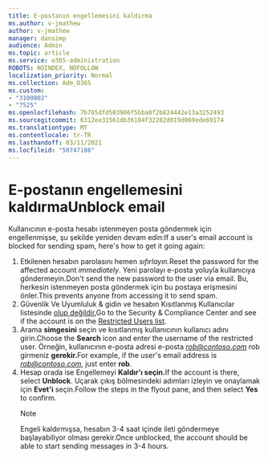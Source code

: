 ```yaml
---
title: E-postanın engellemesini kaldırma
ms.author: v-jmathew
author: v-jmathew
manager: dansimp
audience: Admin
ms.topic: article
ms.service: o365-administration
ROBOTS: NOINDEX, NOFOLLOW
localization_priority: Normal
ms.collection: Adm_O365
ms.custom:
- "3100002"
- "7525"
ms.openlocfilehash: 7b765dfd503906f5bba0f2b824442e13a3252493
ms.sourcegitcommit: 6312ee31561db36104f32282d019d069ede69174
ms.translationtype: MT
ms.contentlocale: tr-TR
ms.lasthandoff: 03/11/2021
ms.locfileid: "50747186"
---
```

# <a name="unblock-email"></a><span data-ttu-id="45b4c-102">E-postanın engellemesini kaldırma</span><span class="sxs-lookup"><span data-stu-id="45b4c-102">Unblock email</span></span>

<span data-ttu-id="45b4c-103">Kullanıcının e-posta hesabı istenmeyen posta göndermek için engellenmişse, şu şekilde yeniden devam edin:</span><span class="sxs-lookup"><span data-stu-id="45b4c-103">If a user's email account is blocked for sending spam, here's how to get it going again:</span></span>

1. <span data-ttu-id="45b4c-104">Etkilenen hesabın parolasını hemen *sıfırlayın.*</span><span class="sxs-lookup"><span data-stu-id="45b4c-104">Reset the password for the affected account *immediately*.</span></span> <span data-ttu-id="45b4c-105">Yeni parolayı e-posta yoluyla kullanıcıya göndermeyin.</span><span class="sxs-lookup"><span data-stu-id="45b4c-105">Don't send the new password to the user via email.</span></span> <span data-ttu-id="45b4c-106">Bu, herkesin istenmeyen posta göndermek için bu postaya erişmesini önler.</span><span class="sxs-lookup"><span data-stu-id="45b4c-106">This prevents anyone from accessing it to send spam.</span></span>
2. <span data-ttu-id="45b4c-107">Güvenlik Ve Uyumluluk & gidin ve hesabın Kısıtlanmış Kullanıcılar listesinde [olup değildir.](https://protection.office.com/#/restrictedusers)</span><span class="sxs-lookup"><span data-stu-id="45b4c-107">Go to the Security & Compliance Center and see if the account is on the [Restricted Users list](https://protection.office.com/#/restrictedusers).</span></span>
3. <span data-ttu-id="45b4c-108">Arama **simgesini** seçin ve kısıtlanmış kullanıcının kullanıcı adını girin.</span><span class="sxs-lookup"><span data-stu-id="45b4c-108">Choose the **Search** icon and enter the username of the restricted user.</span></span> <span data-ttu-id="45b4c-109">Örneğin, kullanıcının e-posta adresi e-posta *rob@contoso.com* rob girmeniz **gerekir.**</span><span class="sxs-lookup"><span data-stu-id="45b4c-109">For example, if the user's email address is *rob@contoso.com*, just enter **rob**.</span></span>
4. <span data-ttu-id="45b4c-110">Hesap orada ise Engellemeyi **Kaldır'ı seçin.**</span><span class="sxs-lookup"><span data-stu-id="45b4c-110">If the account is there, select **Unblock**.</span></span> <span data-ttu-id="45b4c-111">Uçarak çıkış bölmesindeki adımları izleyin ve onaylamak için **Evet'i** seçin.</span><span class="sxs-lookup"><span data-stu-id="45b4c-111">Follow the steps in the flyout pane, and then select **Yes** to confirm.</span></span>  
    > [!NOTE]
    > <span data-ttu-id="45b4c-112">Engeli kaldırmışsa, hesabın 3-4 saat içinde ileti göndermeye başlayabiliyor olması gerekir.</span><span class="sxs-lookup"><span data-stu-id="45b4c-112">Once unblocked, the account should be able to start sending messages in 3-4 hours.</span></span>
